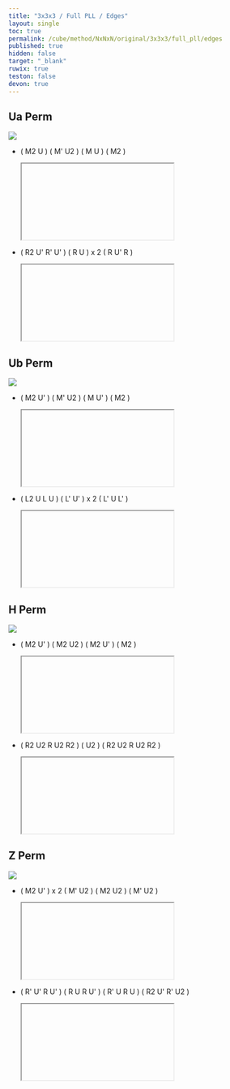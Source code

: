 ```yaml
---
title: "3x3x3 / Full PLL / Edges"
layout: single
toc: true
permalink: /cube/method/NxNxN/original/3x3x3/full_pll/edges
published: true
hidden: false
target: "_blank"
ruwix: true
teston: false
devon: true
---
```

<span
  id     = "cube"
  teston = "{{page.teston}}"
  devon  = "{{page.devon}}"
  solved  = "U-" >
</span>

<head>
  <base target = "{{page.target}}">
</head>



## Ua Perm

<a href="https://www.speedsolving.com/wiki/index.php/PLL#U_Permutation_:_a">
  <img
    src = "https://www.speedsolving.com/wiki/images/6/6b/U1.gif"
  />
</a>

- ( M2 U ) ( M' U2 ) ( M U ) ( M2 )

  <iframe
    alg = "M2' U M' U2 M U M2'"
  ></iframe>
    <!-- src = "https://ruwix.com/widget/3d/?alg=M2'%20U%20M'%20U2%20M%20U%20M2'&colored=U*&solved=U-&hover=9&speed=500&flags=canvas" -->

- ( R2 U' R' U' ) ( R U ) x 2 ( R U' R )

  <iframe
    alg = "R2' U' R' U' R U R U R U' R"
  ></iframe>
    <!-- src = "https://ruwix.com/widget/3d/?alg=R2'%20U'%20R'%20U'%20R%20U%20R%20U%20R%20U'%20R&colored=U*&solved=U-&hover=9&speed=500&flags=canvas" -->



## Ub Perm

<a href="https://www.speedsolving.com/wiki/index.php/PLL#U_Permutation_:_b">
  <img
    src = "https://www.speedsolving.com/wiki/images/4/47/U.gif"
  />
</a>

- ( M2 U' ) ( M' U2 ) ( M U' ) ( M2 )

  <iframe
    alg = "M2' U' M' U2' M U' M2'"
  ></iframe>
    <!-- src = "https://ruwix.com/widget/3d/?alg=M2'%20U'%20M'%20U2'%20M%20U'%20M2'&colored=U*&solved=U-&hover=9&speed=500&flags=canvas" -->

- ( L2 U L U ) ( L' U' ) x 2 ( L' U L' )

  <iframe
    alg = "L2 U L U L' U' L' U' L' U L'"
  ></iframe>
    <!-- src = "https://ruwix.com/widget/3d/?alg=L2%20U%20L%20U%20L'%20U'%20L'%20U'%20L'%20U%20L'&colored=U*&solved=U-&hover=9&speed=500&flags=canvas" -->



## H Perm

<a href="https://www.speedsolving.com/wiki/index.php/PLL#H_Permutation">
  <img
    src = "https://www.speedsolving.com/wiki/images/7/72/H-perm.PNG"
  />
</a>

- ( M2 U' ) ( M2 U2 ) ( M2 U' ) ( M2 )

  <iframe
    alg = "M2' U' M2' U2' M2' U' M2'"
  ></iframe>
    <!-- src = "https://ruwix.com/widget/3d/?alg=M2'%20U'%20M2'%20U2'%20M2'%20U'%20M2'&colored=U*&solved=U-&hover=9&speed=500&flags=canvas" -->

- ( R2 U2 R U2 R2 ) ( U2 ) ( R2 U2 R U2 R2 )

  <iframe
    alg = "R2 U2' R U2' R2 U2' R2 U2' R U2' R2"
  ></iframe>
    <!-- src = "https://ruwix.com/widget/3d/?alg=R2%20U2'%20R%20U2'%20R2%20U2'%20R2%20U2'%20R%20U2'%20R2&colored=U*&solved=U-&hover=9&speed=500&flags=canvas" -->



## Z Perm

<a href="https://www.speedsolving.com/wiki/index.php/PLL#Z_Permutation">
  <img
    class = "rotate"
    deg   = 270
    src   = "https://www.speedsolving.com/wiki/images/2/2c/Z.gif"
  />
</a>

- ( M2 U' ) x 2 ( M' U2 ) ( M2 U2 ) ( M' U2 )

  <iframe
    alg = "M2' U' M2' U' M' U2' M2' U2' M' U2'"
  ></iframe>
    <!-- src = "https://ruwix.com/widget/3d/?alg=M2'%20U'%20M2'%20U'%20M'%20U2'%20M2'%20U2'%20M'%20U2'&colored=U*&solved=U-&hover=9&speed=500&flags=canvas" -->

- ( R' U' R U' ) ( R U R U' ) ( R' U R U ) ( R2 U' R' U2 )

  <iframe
    alg = "R' U' R U' R U R U' R' U R U R2' U' R' U2'"
  ></iframe>
    <!-- src = "https://ruwix.com/widget/3d/?alg=R'%20U'%20R%20U'%20R%20U%20R%20U'%20R'%20U%20R%20U%20R2'%20U'%20R'%20U2'&colored=U*&solved=U-&hover=9&speed=500&flags=canvas" -->

